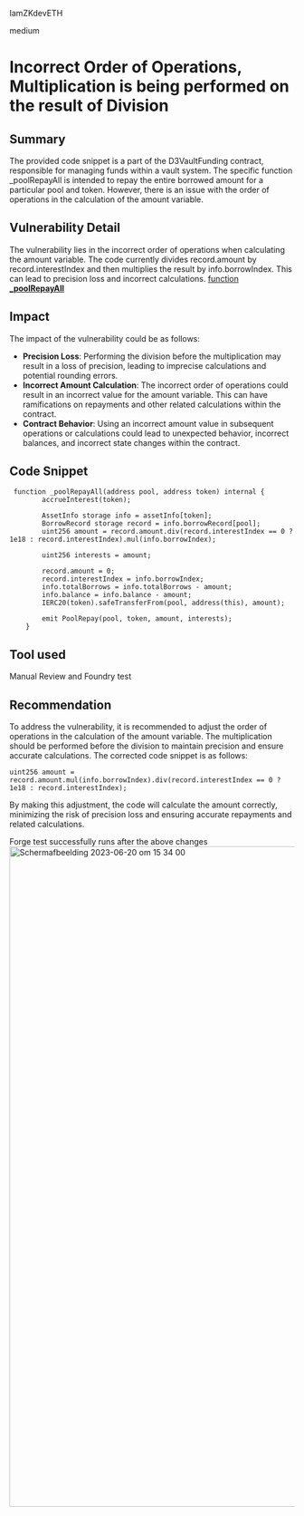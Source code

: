 IamZKdevETH

medium

# Incorrect Order of Operations, Multiplication is being performed on the result of Division

## Summary
The provided code snippet is a part of the D3VaultFunding contract, responsible for managing funds within a vault system. The specific function _poolRepayAll is intended to repay the entire borrowed amount for a particular pool and token. However, there is an issue with the order of operations in the calculation of the amount variable.

## Vulnerability Detail
The vulnerability lies in the incorrect order of operations when calculating the amount variable. The code currently divides record.amount by record.interestIndex and then multiplies the result by info.borrowIndex. This can lead to precision loss and incorrect calculations. [function **_poolRepayAll**](https://github.com/sherlock-audit/2023-06-dodo/blob/a8d30e611acc9762029f8756d6a5b81825faf348/new-dodo-v3/contracts/DODOV3MM/D3Vault/D3VaultFunding.sol#L117)


## Impact
The impact of the vulnerability could be as follows:

- **Precision Loss**: Performing the division before the multiplication may result in a loss of precision, leading to imprecise calculations and potential rounding errors.
- **Incorrect Amount Calculation**: The incorrect order of operations could result in an incorrect value for the amount variable. This can have ramifications on repayments and other related calculations within the contract.
- **Contract Behavior**: Using an incorrect amount value in subsequent operations or calculations could lead to unexpected behavior, incorrect balances, and incorrect state changes within the contract.

## Code Snippet
```solidity
 function _poolRepayAll(address pool, address token) internal {
        accrueInterest(token);

        AssetInfo storage info = assetInfo[token];
        BorrowRecord storage record = info.borrowRecord[pool];
        uint256 amount = record.amount.div(record.interestIndex == 0 ? 1e18 : record.interestIndex).mul(info.borrowIndex);

        uint256 interests = amount;

        record.amount = 0;
        record.interestIndex = info.borrowIndex;
        info.totalBorrows = info.totalBorrows - amount;
        info.balance = info.balance - amount;
        IERC20(token).safeTransferFrom(pool, address(this), amount);

        emit PoolRepay(pool, token, amount, interests);
    }
```

## Tool used

Manual Review and Foundry test

## Recommendation
To address the vulnerability, it is recommended to adjust the order of operations in the calculation of the amount variable. The multiplication should be performed before the division to maintain precision and ensure accurate calculations. The corrected code snippet is as follows:
```solidity
uint256 amount = record.amount.mul(info.borrowIndex).div(record.interestIndex == 0 ? 1e18 : record.interestIndex);
```
By making this adjustment, the code will calculate the amount correctly, minimizing the risk of precision loss and ensuring accurate repayments and related calculations.

Forge test successfully runs after the above changes
<img width="1166" alt="Scherm­afbeelding 2023-06-20 om 15 34 00" src="https://github.com/sherlock-audit/2023-06-dodo-IamZKdevETH/assets/134504484/0568b215-f5f3-4faa-b0e1-a3786bc4a190">


